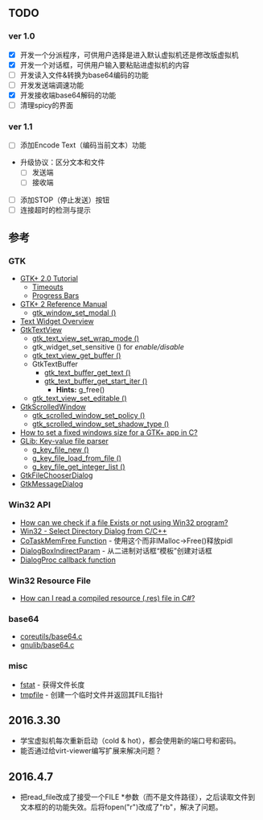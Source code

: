 ## TODO

### ver 1.0
- [x] 开发一个分派程序，可供用户选择是进入默认虚拟机还是修改版虚拟机
- [x] 开发一个对话框，可供用户输入要粘贴进虚拟机的内容
- [ ] 开发读入文件&转换为base64编码的功能
- [ ] 开发发送端调速功能
- [x] 开发接收端base64解码的功能
- [ ] 清理spicy的界面

### ver 1.1
- [ ] 添加Encode Text（编码当前文本）功能
- 升级协议：区分文本和文件
  - [ ] 发送端
  - [ ] 接收端
- [ ] 添加STOP（停止发送）按钮
- [ ] 连接超时的检测与提示

## 参考

### GTK

- [GTK+ 2.0 Tutorial](https://developer.gnome.org/gtk-tutorial/stable/)
  - [Timeouts](https://developer.gnome.org/gtk-tutorial/stable/c1759.html)
  - [Progress Bars](https://developer.gnome.org/gtk-tutorial/stable/x829.html)
- [GTK+ 2 Reference Manual](https://developer.gnome.org/gtk2/2.24/)
  - [gtk_window_set_modal ()](https://developer.gnome.org/gtk2/2.24/GtkWindow.html#gtk-window-set-modal)
- [Text Widget Overview](https://developer.gnome.org/gtk2/2.24/TextWidget.html)
- [GtkTextView](https://developer.gnome.org/gtk2/2.24/GtkTextView.html)
  - [gtk_text_view_set_wrap_mode ()](https://developer.gnome.org/gtk2/2.24/GtkTextView.html#gtk-text-view-set-wrap-mode)
  - gtk_widget_set_sensitive () for _enable/disable_
  - [gtk_text_view_get_buffer ()](https://developer.gnome.org/gtk2/2.24/GtkTextView.html#gtk-text-view-get-buffer)
  - GtkTextBuffer
    - [gtk_text_buffer_get_text ()](https://developer.gnome.org/gtk2/2.24/GtkTextBuffer.html#gtk-text-buffer-get-text)
    - [gtk_text_buffer_get_start_iter ()](https://developer.gnome.org/gtk2/2.24/GtkTextBuffer.html#gtk-text-buffer-get-start-iter)
      - __Hints:__ g_free()
  - [gtk_text_view_set_editable ()](man.chinaunix.net/develop/GTK+/2.6/gtk/GtkTextView.html#gtk-text-view-set-editable)
- [GtkScrolledWindow](https://developer.gnome.org/gtk2/2.24/GtkScrolledWindow.html)
  - [gtk_scrolled_window_set_policy ()](https://developer.gnome.org/gtk2/2.24/GtkScrolledWindow.html#gtk-scrolled-window-set-policy)
  - [gtk_scrolled_window_set_shadow_type ()](https://developer.gnome.org/gtk2/2.24/GtkScrolledWindow.html#gtk-scrolled-window-set-shadow-type)
- [How to set a fixed windows size for a GTK+ app in C?](http://stackoverflow.com/questions/4772804/how-to-set-a-fixed-windows-size-for-a-gtk-app-in-c)
- [GLib: Key-value file parser](https://developer.gnome.org/glib/stable/glib-Key-value-file-parser.html)
  - [g_key_file_new ()](https://developer.gnome.org/glib/stable/glib-Key-value-file-parser.html#g-key-file-new)
  - [g_key_file_load_from_file ()](https://developer.gnome.org/glib/stable/glib-Key-value-file-parser.html#g-key-file-load-from-file)
  - [g_key_file_get_integer_list ()](https://developer.gnome.org/glib/stable/glib-Key-value-file-parser.html#g-key-file-get-integer-list)
- [GtkFileChooserDialog](https://developer.gnome.org/gtk2/2.24/GtkFileChooserDialog.html)
- [GtkMessageDialog](http://man.chinaunix.net/develop/GTK+/2.6/gtk/GtkMessageDialog.html)

### Win32 API

- [How can we check if a file Exists or not using Win32 program?](http://stackoverflow.com/questions/3828835/how-can-we-check-if-a-file-exists-or-not-using-win32-program)
- [Win32 - Select Directory Dialog from C/C++](http://stackoverflow.com/questions/12034943/win32-select-directory-dialog-from-c-c)
- [CoTaskMemFree Function]() - 使用这个而非IMalloc->Free()释放pidl
- [DialogBoxIndirectParam](https://msdn.microsoft.com/en-us/library/windows/desktop/ms645461(v=vs.85).aspx) - 从二进制对话框“模板”创建对话框
- [DialogProc callback function](https://msdn.microsoft.com/en-us/library/windows/desktop/ms645469(v=vs.85).aspx)

### Win32 Resource File
- [How can I read a compiled resource (.res) file in C#?](http://stackoverflow.com/questions/7982181/how-can-i-read-a-compiled-resource-res-file-in-c)

### base64
- [coreutils/base64.c](http://git.savannah.gnu.org/cgit/coreutils.git/tree/src/base64.c)
- [gnulib/base64.c](http://git.savannah.gnu.org/gitweb/?p=gnulib.git;a=blob;f=lib/base64.c;h=1a8bfce7a534f83f19a093432bafe883f16de9b1;hb=HEAD)

### misc
- [fstat](http://linux.die.net/man/2/fstat) - 获得文件长度
- [tmpfile](https://msdn.microsoft.com/zh-cn/library/x8x7sakw.aspx) - 创建一个临时文件并返回其FILE指针

## 2016.3.30
- 学宝虚拟机每次重新启动（cold & hot），都会使用新的端口号和密码。
- 能否通过给virt-viewer编写扩展来解决问题？

## 2016.4.7
- 把read_file改成了接受一个FILE \*参数（而不是文件路径），之后读取文件到文本框的的功能失效。后将fopen("r")改成了"rb"，解决了问题。
